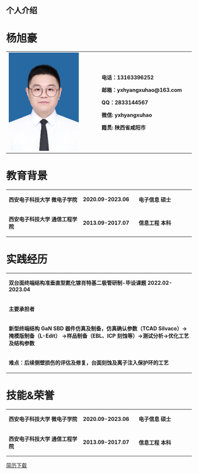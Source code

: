 ## 个人介绍
<h1>杨旭豪</h1>
<table>
  <td width="50%">
    <img src="/证件照.jpg" width="80%">
  </td>
  <td width="50%">
    <p><b>电话：13163396252 </b></p>
    <p><b>邮箱：yxhyangxuhao@163.com </b></p>
    <p><b>QQ：2833144567 </b></p>
    <p><b>微信: yxhyangxuhao </b></p>
    <p><b>籍贯: 陕西省咸阳市 </b></p>
  </td>
</table>
<h1>教育背景</h1>
<table>
  <tr>
    <td width="40%">
      <p><b>西安电子科技大学 微电子学院 </b></p>
    </td>
    <td width="30%">
      <p><b>2020.09-2023.06 </b></p>
    </td>
      <td width="30%">
      <p><b>电子信息 硕士 </b></p>
    </td>
   </tr>
   <tr>
    <td width="40%">
      <p><b>西安电子科技大学 通信工程学院 </b></p>
    </td>
    <td width="30%">
      <p><b>2013.09-2017.07 </b></p>
    </td>
      <td width="30%">
      <p><b>信息工程 本科 </b></p>
    </td>
   </tr>
</table>
<h1>实践经历</h1>
<table>
  <tr>
    <td width="100%">
      <p><b>双台面终端结构准垂直型氮化镓肖特基二极管研制-毕设课题   2022.02-2023.04</b></p>
    </td>
   </tr>
  
   <tr>
    <td width="100%">
      <p><b>主要承担者 </b></p>
    </td>
   </tr>
   <tr>
    <td width="100%">
      <p><b>新型终端结构 GaN SBD 器件仿真及制备，仿真确认参数（TCAD Silvaco）->掩模版制备（L-Edit）
        ->样品制备（EBL、ICP 刻蚀等）->测试分析->优化工艺及结构参数</b></p>
    </td>
   </tr>
     <tr>
    <td width="100%">
      <p><b>难点：后续侧壁损伤的评估及修复，台面刻蚀及离子注入保护环的工艺</b></p>
    </td>
   </tr>
</table>
<h1>技能&荣誉</h1>
<table>
  <tr>
    <td width="40%">
      <p><b>西安电子科技大学 微电子学院 </b></p>
    </td>
    <td width="30%">
      <p><b>2020.09-2023.06 </b></p>
    </td>
      <td width="30%">
      <p><b>电子信息 硕士 </b></p>
    </td>
   </tr>
   <tr>
    <td width="40%">
      <p><b>西安电子科技大学 通信工程学院 </b></p>
    </td>
    <td width="30%">
      <p><b>2013.09-2017.07 </b></p>
    </td>
      <td width="30%">
      <p><b>信息工程 本科 </b></p>
    </td>
   </tr>
</table>


<a href="/简历-杨旭豪-20220726(1).pdf">简历下载</a>
